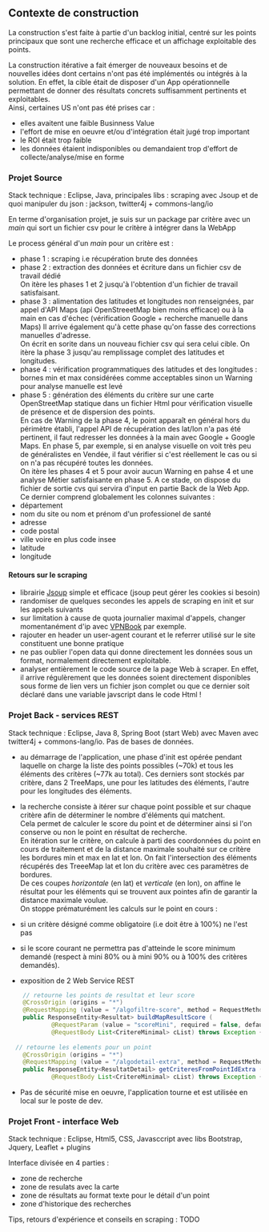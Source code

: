 ## Contexte de construction
La construction s'est faite à partie d'un backlog initial, centré sur les points principaux que sont une recherche efficace et un affichage exploitable des points.

La construction itérative a fait émerger de nouveaux besoins et de nouvelles idées dont certains n'ont pas été implémentés ou intégrés à la solution.
En effet, la cible était de disposer d'un App opérationnelle permettant de donner des résultats concrets suffisamment pertinents et exploitables.  
Ainsi, certaines US n'ont pas été prises car :
 - elles avaitent une faible Businness Value
 - l'effort de mise en oeuvre et/ou d'intégration était jugé trop important
 - le ROI était trop faible
 - les données étaient indisponibles ou demandaient trop d'effort de collecte/analyse/mise en forme
 

### Projet Source
Stack technique : Eclipse, Java, principales libs : scraping avec Jsoup et de quoi manipuler du json : jackson, twitter4j + commons-lang/io

En terme d'organisation projet, je suis sur un package par critère avec un *main* qui sort un fichier csv pour le critère à intégrer dans la WebApp

Le process général d'un *main* pour un critère est :
 - phase 1 : scraping i.e récupération brute des données
 - phase 2 : extraction des données et écriture dans un fichier csv de travail dédié  
On itère les phases 1 et 2 jusqu'à l'obtention d'un fichier de travail satisfaisant.
 - phase 3 : alimentation des latitudes et longitudes non renseignées, par appel d'API Maps (api OpenStreeetMap bien moins efficace) ou à la main en cas d'échec (vérification Google + recherche manuelle dans Maps)
 Il arrive également qu'à cette phase qu'on fasse des corrections manuelles d'adresse.  
 On écrit en sorite dans un nouveau fichier csv qui sera celui cible.
 On itère la phase 3 jusqu'au remplissage complet des latitudes et longitudes.
  - phase 4 : vérification programmatiques des latitudes et des longitudes : bornes min et max considérées comme acceptables sinon un Warning pour analyse manuelle est levé  
  - phase 5 : génération des éléments du critère sur une carte OpenStreetMap statique dans un fichier Html pour vérification visuelle de présence et de dispersion des points.  
 En cas de Warning de la phase 4, le point apparaît en général hors du périmètre établi, l'appel API de récupération des lat/lon n'a pas été pertinent, il faut redresser les données à la main avec Google + Google Maps.
 En phase 5, par exemple, si en analyse visuelle on voit très peu de généralistes en Vendée, il faut vérifier si c'est réellement le cas ou si on n'a pas récupéré toutes les données.  
 On itère les phases 4 et 5 pour avoir aucun Warning en pahse 4 et une analyse Métier satisfaisante en phase 5.
 A ce stade, on dispose du fichier de sortie cvs qui servira d'input en partie Back de la Web App.  
 Ce dernier comprend globalement les colonnes suivantes : 
  - département
  - nom du site ou nom et prénom d'un professionel de santé
  - adresse
  - code postal
  - ville voire en plus code insee
  - latitude
  - longitude

 #### Retours sur le scraping
  - librairie [Jsoup](https://jsoup.org/) simple et efficace (jsoup peut gérer les cookies si besoin)
  - randomiser de quelques secondes les appels de scraping en init et sur les appels suivants
  - sur limitation à cause de quota journalier maximal d'appels, changer momentanément d'ip avec [VPNBook](https://www.vpnbook.com/) par exemple.
  - rajouter en header un user-agent courant et le referrer utilisé sur le site constituent une bonne pratique
  - ne pas oublier l'open data qui donne directement les données sous un format, normalement directement exploitable.
  - analyser entièrement le code source de la page Web à scraper. En effet, il arrive régulèrement que les données soient directement disponibles sous forme de lien vers un fichier json complet ou que ce dernier soit déclaré dans une variable javscript dans le code Html !
   
### Projet Back - services REST
Stack technique : Eclipse, Java 8, Spring Boot (start Web) avec Maven avec twitter4j + commons-lang/io. Pas de bases de données.
 
 - au démarrage de l'application, une phase d'init est opérée pendant laquelle on charge la liste des points possibles (~70k) et tous les éléments des critères (~77k au total). Ces derniers sont stockés par critère, dans 2 TreeMaps, une pour les latitudes des éléments, l'autre pour les longitudes des éléments.
 - la recherche consiste à itérer sur chaque point possible et sur chaque critère afin de déterminer le nombre d'éléments qui matchent.  
 Cela permet de calculer le score du point et de déterminer ainsi si l'on conserve ou non le point en résultat de recherche.  
 En itération sur le critère, on calcule à parti des coordonnées du point en cours de traitement et de la distance maximale souhaité sur ce critère les bordures min et max en lat et lon. On fait l'intersection des éléments récupérés des TreeeMap lat et lon du critère avec ces paramètres de bordures.  
 De ces coupes *horizontale* (en lat) et *verticale* (en lon), on affine le résultat pour les éléments qui se trouvent aux pointes afin de garantir la distance maximale voulue.  
 On stoppe prématurément les calculs sur le point en cours :
  - si un critère désigné comme obligatoire (i.e doit être à 100%) ne l'est pas
  - si le score courant ne permettra pas d'atteinde le score minimum demandé (respect à mini 80% ou à mini 90% ou à 100% des critères demandés).
 
 
- exposition de 2 Web Service REST
```Java
	// retourne les points de resultat et leur score
	@CrossOrigin (origins = "*")
	@RequestMapping (value = "/algofiltre-score", method = RequestMethod.POST)
	public ResponseEntity<Resultat> buildMapResultScore (
			@RequestParam (value = "scoreMini", required = false, defaultValue = "100") int scoreMini,
			@RequestBody List<CritereMinimal> cList) throws Exception {
      
  // retourne les elements pour un point
	@CrossOrigin (origins = "*")
	@RequestMapping (value = "/algodetail-extra", method = RequestMethod.POST)
	public ResponseEntity<ResultatDetail> getCriteresFromPointIdExtra (@RequestParam int pointId,
			@RequestBody List<CritereMinimal> cList) throws Exception {
```

- Pas de sécurité mise en oeuvre, l'application tourne et est utilisée en local sur le poste de dev.




### Projet Front - interface Web
Stack technique : Eclipse, Html5, CSS, Javasccript avec libs Bootstrap, Jquery, Leaflet + plugins 

Interface divisée en 4 parties :
- zone de recherche
- zone de resulats avec la carte
- zone de résultats au format texte pour le détail d'un point
- zone d'historique des recherches

Tips, retours d'expérience et conseils en scraping :
  TODO
